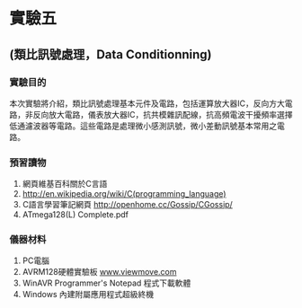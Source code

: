 # 實驗五
## (類比訊號處理，Data Conditionning)

### 實驗目的  

本次實驗將介紹，類比訊號處理基本元件及電路，包括運算放大器IC，反向方大電路，非反向放大電路，儀表放大器IC，抗共模雜訊配線，抗高頻電波干擾頻率選擇低通濾波器等電路。這些電路是處理微小感測訊號，微小差動訊號基本常用之電路。

### 預習讀物   
  1. 網頁維基百科關於C言語
  2.  http://en.wikipedia.org/wiki/C(programming_language)
  3. C語言學習筆記網頁 http://openhome.cc/Gossip/CGossip/
  4. ATmega128(L) Complete.pdf

### 儀器材料
  1. PC電腦
  2. AVRM128硬體實驗板 www.viewmove.com
  3. WinAVR  Programmer's Notepad 程式下載軟體
  4. Windows 內建附屬應用程式超級終機
